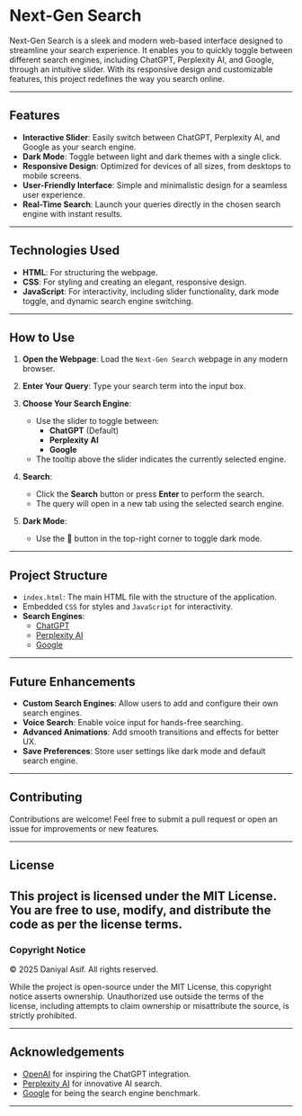 # Next-Gen Search

Next-Gen Search is a sleek and modern web-based interface designed to streamline your search experience. It enables you to quickly toggle between different search engines, including ChatGPT, Perplexity AI, and Google, through an intuitive slider. With its responsive design and customizable features, this project redefines the way you search online.

---

## Features

- **Interactive Slider**: Easily switch between ChatGPT, Perplexity AI, and Google as your search engine.
- **Dark Mode**: Toggle between light and dark themes with a single click.
- **Responsive Design**: Optimized for devices of all sizes, from desktops to mobile screens.
- **User-Friendly Interface**: Simple and minimalistic design for a seamless user experience.
- **Real-Time Search**: Launch your queries directly in the chosen search engine with instant results.

---

## Technologies Used

- **HTML**: For structuring the webpage.
- **CSS**: For styling and creating an elegant, responsive design.
- **JavaScript**: For interactivity, including slider functionality, dark mode toggle, and dynamic search engine switching.

---

## How to Use

1. **Open the Webpage**:
   Load the `Next-Gen Search` webpage in any modern browser.

2. **Enter Your Query**:
   Type your search term into the input box.

3. **Choose Your Search Engine**:
   - Use the slider to toggle between:
     - **ChatGPT** (Default)
     - **Perplexity AI**
     - **Google**
   - The tooltip above the slider indicates the currently selected engine.

4. **Search**:
   - Click the **Search** button or press **Enter** to perform the search.
   - The query will open in a new tab using the selected search engine.

5. **Dark Mode**:
   - Use the 🌙 button in the top-right corner to toggle dark mode.

---

## Project Structure

- `index.html`: The main HTML file with the structure of the application.
- Embedded `CSS` for styles and `JavaScript` for interactivity.
- **Search Engines**:
  - [ChatGPT](https://chat.openai.com)
  - [Perplexity AI](https://www.perplexity.ai)
  - [Google](https://www.google.com)

---

## Future Enhancements

- **Custom Search Engines**: Allow users to add and configure their own search engines.
- **Voice Search**: Enable voice input for hands-free searching.
- **Advanced Animations**: Add smooth transitions and effects for better UX.
- **Save Preferences**: Store user settings like dark mode and default search engine.

---

## Contributing

Contributions are welcome! Feel free to submit a pull request or open an issue for improvements or new features.

---
## License

This project is licensed under the MIT License. You are free to use, modify, and distribute the code as per the license terms.
---
### Copyright Notice

© 2025 Daniyal Asif. All rights reserved.

While the project is open-source under the MIT License, this copyright notice asserts ownership. Unauthorized use outside the terms of the license, including attempts to claim ownership or misattribute the source, is strictly prohibited.

---

## Acknowledgements

- [OpenAI](https://openai.com) for inspiring the ChatGPT integration.
- [Perplexity AI](https://www.perplexity.ai) for innovative AI search.
- [Google](https://www.google.com) for being the search engine benchmark.

---
